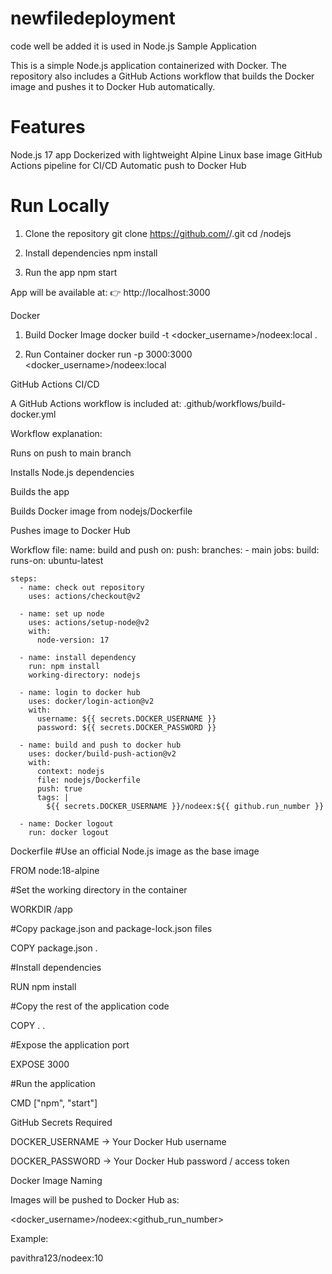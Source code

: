 # newfiledeployment
code well be added it is used in 
Node.js Sample Application 

This is a simple Node.js application containerized with Docker.
The repository also includes a GitHub Actions workflow that builds the Docker image and pushes it to Docker Hub automatically.

# Features

Node.js 17 app
Dockerized with lightweight Alpine Linux base image
GitHub Actions pipeline for CI/CD
Automatic push to Docker Hub
# Run Locally
1. Clone the repository
git clone https://github.com/<your-username>/<your-repo>.git
cd <your-repo>/nodejs

2. Install dependencies
npm install

3. Run the app
npm start


App will be available at:
👉 http://localhost:3000

Docker
1. Build Docker Image
docker build -t <docker_username>/nodeex:local .

2. Run Container
docker run -p 3000:3000 <docker_username>/nodeex:local

GitHub Actions CI/CD

A GitHub Actions workflow is included at:
.github/workflows/build-docker.yml

Workflow explanation:

Runs on push to main branch

Installs Node.js dependencies

Builds the app

Builds Docker image from nodejs/Dockerfile

Pushes image to Docker Hub

Workflow file:
name: build and push 
on:
  push:
    branches:
      - main
jobs:
  build:
    runs-on: ubuntu-latest

    steps:
      - name: check out repository
        uses: actions/checkout@v2

      - name: set up node
        uses: actions/setup-node@v2
        with:
          node-version: 17

      - name: install dependency
        run: npm install
        working-directory: nodejs

      - name: login to docker hub
        uses: docker/login-action@v2
        with:
          username: ${{ secrets.DOCKER_USERNAME }}
          password: ${{ secrets.DOCKER_PASSWORD }}

      - name: build and push to docker hub
        uses: docker/build-push-action@v2
        with:
          context: nodejs
          file: nodejs/Dockerfile
          push: true
          tags: |
            ${{ secrets.DOCKER_USERNAME }}/nodeex:${{ github.run_number }}

      - name: Docker logout
        run: docker logout

Dockerfile
#Use an official Node.js image as the base image

FROM node:18-alpine 

#Set the working directory in the container

WORKDIR /app

#Copy package.json and package-lock.json files

COPY package.json .

#Install dependencies

RUN npm install

#Copy the rest of the application code

COPY . .

#Expose the application port

EXPOSE 3000

#Run the application

CMD ["npm", "start"]

GitHub Secrets Required

DOCKER_USERNAME → Your Docker Hub username

DOCKER_PASSWORD → Your Docker Hub password / access token

Docker Image Naming

Images will be pushed to Docker Hub as:

<docker_username>/nodeex:<github_run_number>


Example:

pavithra123/nodeex:10
